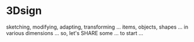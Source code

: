 # 3Dsign
sketching, modifying, adapting, transforming ... items, objects, shapes ... in various dimensions ... so, let's SHARE some ...
to start ...
